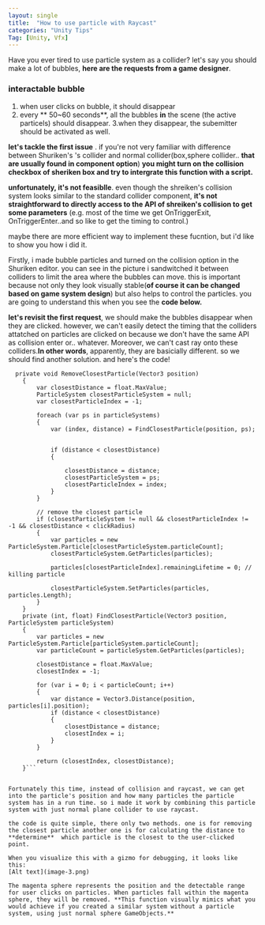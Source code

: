```yaml
---
layout: single
title:  "How to use particle with Raycast"
categories: "Unity Tips"
Tag: [Unity, Vfx]
---
```


Have you ever tired to use particle system as a collider?
let's say you should make a lot of bubbles,  **here are the requests from a game designer**.

### interactable bubble
1. when user clicks on bubble, it should disappear 
2. every ** 50~60 seconds**, all the bubbles **in** the scene (the active particels) should disappear. 
3.when they disappear, the subemitter should be activated as well. 



**let's tackle the first issue** .
if you're not very familiar with difference between Shuriken's 's collider and normal collider(box,sphere collider.. **that are usually found in component option**) **you might turn on the collision checkbox of sheriken box and try to intergrate this function with a script.**

**unfortunately, it's not feasiblle**. even though the shreiken's collision system looks similar to the standard collider component, **it's not straightforward to directly access to the API of shreiken's collision to get some parameters** (e.g. most of the time we get OnTriggerExit, OnTriggerEnter..and so like to get the timing to control.)


maybe there are more efficient way to implement these fucntion, but i'd like to show you how i did it.


Firstly, i made bubble particles and turned on the collision option in the Shuriken  editor. you can see in the picture i sandwitched it between colliders to limit the area where the bubbles can move. this is important because not only they look visually stable(**of course it can be changed based on game system design**) but also helps to control the particles. you are going to understand this when you see the **code below.** 

**let's revisit the first request**, we should make the bubbles disappear when they are clicked. however, we can't easily detect the timing that the colliders attatched on particles are clicked on because we don't have the same API as collision enter or.. whatever. Moreover, we can't cast ray onto these colliders.**In other words**, apparently, they are basicially different. so we should find another solution. and here's the code!

```
  private void RemoveClosestParticle(Vector3 position)
    {
        var closestDistance = float.MaxValue;
        ParticleSystem closestParticleSystem = null;
        var closestParticleIndex = -1;

        foreach (var ps in particleSystems)
        {
            var (index, distance) = FindClosestParticle(position, ps);

          
            if (distance < closestDistance)
            {
               
                closestDistance = distance;
                closestParticleSystem = ps;
                closestParticleIndex = index;
            }
        }

        // remove the closest particle
        if (closestParticleSystem != null && closestParticleIndex != -1 && closestDistance < clickRadius)
        {
            var particles = new ParticleSystem.Particle[closestParticleSystem.particleCount];
            closestParticleSystem.GetParticles(particles);

            particles[closestParticleIndex].remainingLifetime = 0; // killing particle

            closestParticleSystem.SetParticles(particles, particles.Length);
        }
    }
    private (int, float) FindClosestParticle(Vector3 position, ParticleSystem particleSystem)
    {
        var particles = new ParticleSystem.Particle[particleSystem.particleCount];
        var particleCount = particleSystem.GetParticles(particles);

        closestDistance = float.MaxValue;
        closestIndex = -1;

        for (var i = 0; i < particleCount; i++)
        {
            var distance = Vector3.Distance(position, particles[i].position);
            if (distance < closestDistance)
            {
                closestDistance = distance;
                closestIndex = i;
            }
        }

        return (closestIndex, closestDistance);
    }```


Fortunately this time, instead of collision and raycast, we can get into the particle's position and how many particles the particle system has in a run time. so i made it work by combining this particle system with just normal plane collider to use raycast.

the code is quite simple, there only two methods. one is for removing the closest particle another one is for calculating the distance to **determine**  which particle is the closest to the user-clicked point.  

When you visualize this with a gizmo for debugging, it looks like this:
[Alt text](image-3.png)

The magenta sphere represents the position and the detectable range for user clicks on particles. When particles fall within the magenta sphere, they will be removed. **This function visually mimics what you would achieve if you created a similar system without a particle system, using just normal sphere GameObjects.**